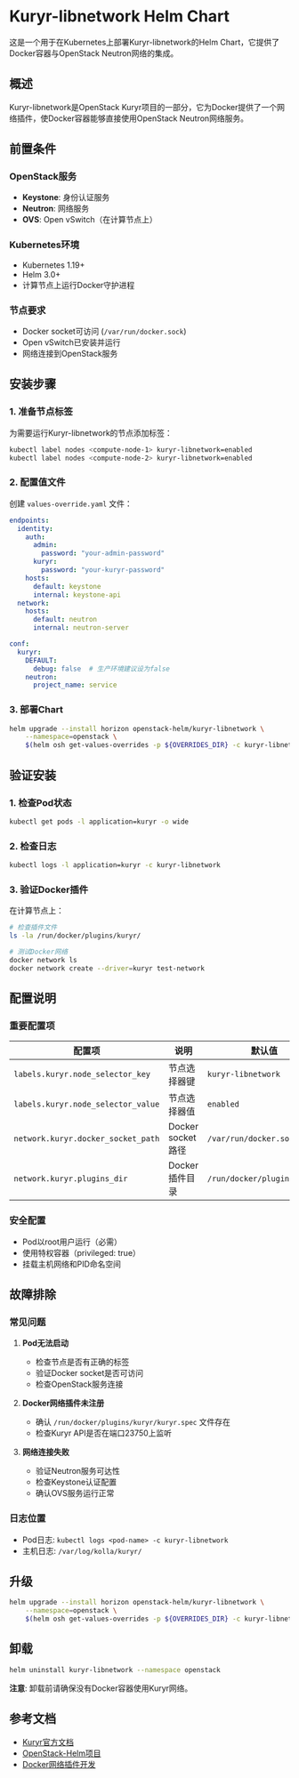 # Kuryr-libnetwork Helm Chart

这是一个用于在Kubernetes上部署Kuryr-libnetwork的Helm Chart，它提供了Docker容器与OpenStack Neutron网络的集成。

## 概述

Kuryr-libnetwork是OpenStack Kuryr项目的一部分，它为Docker提供了一个网络插件，使Docker容器能够直接使用OpenStack Neutron网络服务。

## 前置条件

### OpenStack服务
- **Keystone**: 身份认证服务
- **Neutron**: 网络服务
- **OVS**: Open vSwitch（在计算节点上）

### Kubernetes环境
- Kubernetes 1.19+
- Helm 3.0+
- 计算节点上运行Docker守护进程

### 节点要求
- Docker socket可访问 (`/var/run/docker.sock`)
- Open vSwitch已安装并运行
- 网络连接到OpenStack服务

## 安装步骤

### 1. 准备节点标签
为需要运行Kuryr-libnetwork的节点添加标签：

```bash
kubectl label nodes <compute-node-1> kuryr-libnetwork=enabled
kubectl label nodes <compute-node-2> kuryr-libnetwork=enabled
```

### 2. 配置值文件
创建 `values-override.yaml` 文件：

```yaml
endpoints:
  identity:
    auth:
      admin:
        password: "your-admin-password"
      kuryr:
        password: "your-kuryr-password"
    hosts:
      default: keystone
      internal: keystone-api
  network:
    hosts:
      default: neutron
      internal: neutron-server

conf:
  kuryr:
    DEFAULT:
      debug: false  # 生产环境建议设为false
    neutron:
      project_name: service
```

### 3. 部署Chart
```bash
helm upgrade --install horizon openstack-helm/kuryr-libnetwork \
    --namespace=openstack \
    $(helm osh get-values-overrides -p ${OVERRIDES_DIR} -c kuryr-libnetwork values-override ${FEATURES})
```

## 验证安装

### 1. 检查Pod状态
```bash
kubectl get pods -l application=kuryr -o wide
```

### 2. 检查日志
```bash
kubectl logs -l application=kuryr -c kuryr-libnetwork
```

### 3. 验证Docker插件
在计算节点上：
```bash
# 检查插件文件
ls -la /run/docker/plugins/kuryr/

# 测试Docker网络
docker network ls
docker network create --driver=kuryr test-network
```

## 配置说明

### 重要配置项

| 配置项 | 说明 | 默认值                         |
|--------|------|-----------------------------|
| `labels.kuryr.node_selector_key` | 节点选择器键 | `kuryr-libnetwork`          |
| `labels.kuryr.node_selector_value` | 节点选择器值 | `enabled`                   |
| `network.kuryr.docker_socket_path` | Docker socket路径 | `/var/run/docker.sock`      |
| `network.kuryr.plugins_dir` | Docker插件目录 | `/run/docker/plugins/kuryr` |

### 安全配置
- Pod以root用户运行（必需）
- 使用特权容器（privileged: true）
- 挂载主机网络和PID命名空间

## 故障排除

### 常见问题

1. **Pod无法启动**
    - 检查节点是否有正确的标签
    - 验证Docker socket是否可访问
    - 检查OpenStack服务连接

2. **Docker网络插件未注册**
    - 确认 `/run/docker/plugins/kuryr/kuryr.spec` 文件存在
    - 检查Kuryr API是否在端口23750上监听

3. **网络连接失败**
    - 验证Neutron服务可达性
    - 检查Keystone认证配置
    - 确认OVS服务运行正常

### 日志位置
- Pod日志: `kubectl logs <pod-name> -c kuryr-libnetwork`
- 主机日志: `/var/log/kolla/kuryr/`

## 升级

```bash
helm upgrade --install horizon openstack-helm/kuryr-libnetwork \
    --namespace=openstack \
    $(helm osh get-values-overrides -p ${OVERRIDES_DIR} -c kuryr-libnetwork values-override ${FEATURES})
```

## 卸载

```bash
helm uninstall kuryr-libnetwork --namespace openstack
```

**注意**: 卸载前请确保没有Docker容器使用Kuryr网络。

## 参考文档

- [Kuryr官方文档](https://docs.openstack.org/kuryr-libnetwork/latest/)
- [OpenStack-Helm项目](https://opendev.org/openstack/openstack-helm)
- [Docker网络插件开发](https://docs.docker.com/engine/extend/plugins_network/)